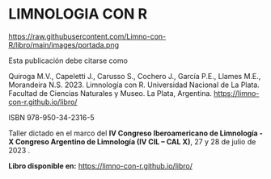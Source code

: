 # LIMNOLOGIA CON R

https://raw.githubusercontent.com/Limno-con-R/libro/main/images/portada.png

Esta publicación debe citarse como

Quiroga M.V., Capeletti J., Carusso S., Cochero J., García P.E., Llames M.E., Morandeira N.S. 2023. Limnología con R. Universidad Nacional de La Plata. Facultad de Ciencias Naturales y Museo. La Plata, Argentina. https://limno-con-r.github.io/libro/

ISBN 978-950-34-2316-5

Taller dictado en el marco del **IV Congreso Iberoamericano de Limnología - X Congreso Argentino de Limnología (IV CIL – CAL X)**, 27 y 28 de julio de 2023 .

**Libro disponible en:** https://limno-con-r.github.io/libro/
